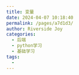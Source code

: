 ```yaml
---
title: 变量
date: 2024-04-07 10:18:40
permalink: /pages/a7d1d3/
author: Riverside Joy
categories:
  - 后端
  - python学习
  - 基础学习
tags:
  - 
---
```

